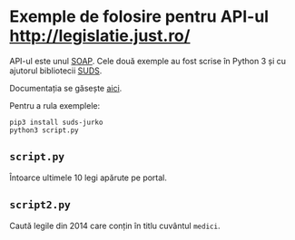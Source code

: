 # Exemple de folosire pentru API-ul http://legislatie.just.ro/

API-ul este unul [SOAP](https://en.wikipedia.org/wiki/SOAP). Cele două exemple
au fost scrise în Python 3 și cu ajutorul bibliotecii [SUDS](https://fedorahosted.org/suds).

Documentația se găsește [aici](http://legislatie.just.ro/ServiciulWebLegislatie.htm).

Pentru a rula exemplele:

```
pip3 install suds-jurko
python3 script.py
```

## `script.py`

Întoarce ultimele 10 legi apărute pe portal.

## `script2.py`

Caută legile din 2014 care conțin în titlu cuvântul `medici`.
